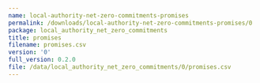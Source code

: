 ```yaml
---
name: local-authority-net-zero-commitments-promises
permalink: /downloads/local-authority-net-zero-commitments-promises/0
package: local_authority_net_zero_commitments
title: promises
filename: promises.csv
version: '0'
full_version: 0.2.0
file: /data/local_authority_net_zero_commitments/0/promises.csv
---
```


